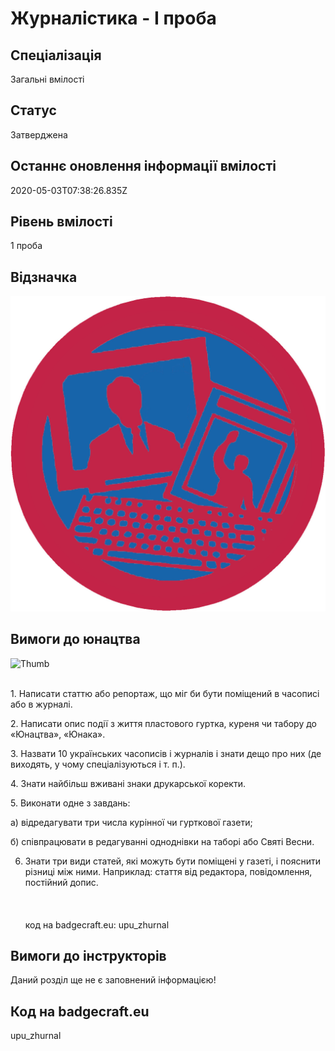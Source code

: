 # Журналістика - І проба

## Спеціалізація

Загальні вмілості

## Статус

Затверджена

## Останнє оновлення інформації вмілості

2020-05-03T07:38:26.835Z

## Рівень вмілості

1 проба

## Відзначка

![Відзначка](../images/Zhurnalistyka_I/_____________.jpg)

## Вимоги до юнацтва

<p><img alt="Thumb              " src="/uploads/textareas/bootsy/image/165/small______________.jpg"><br><br></p><p>1. Написати статтю або репортаж, що міг би бути поміщений в часописі
або в журналі.</p>

<p>2. Написати опис події з життя пластового гуртка, куреня чи
табору до «Юнацтва», «Юнака».</p>

<p>3. Назвати 10 українських часописів і журналів і знати дещо про
них (де виходять, у чому спеціалізуються і т. п.).</p>

<p>4. Знати найбільш вживані знаки друкарської коректи.</p>

<p>5. Виконати одне з завдань:</p>

<p>а) відредагувати три числа курінної чи гурткової газети;</p>

<p>б) співпрацювати в редагуванні одноднівки на таборі або Святі
Весни.</p>

6. Знати три види статей, які можуть бути поміщені у газеті, і пояснити
різниці між ними. Наприклад: стаття від редактора, повідомлення, постійний
допис.<br><br><br><br>код на badgecraft.eu: upu_zhurnal<br>

## Вимоги до інструкторів

Даний розділ ще не є заповнений інформацією!

## Код на badgecraft.eu

upu_zhurnal